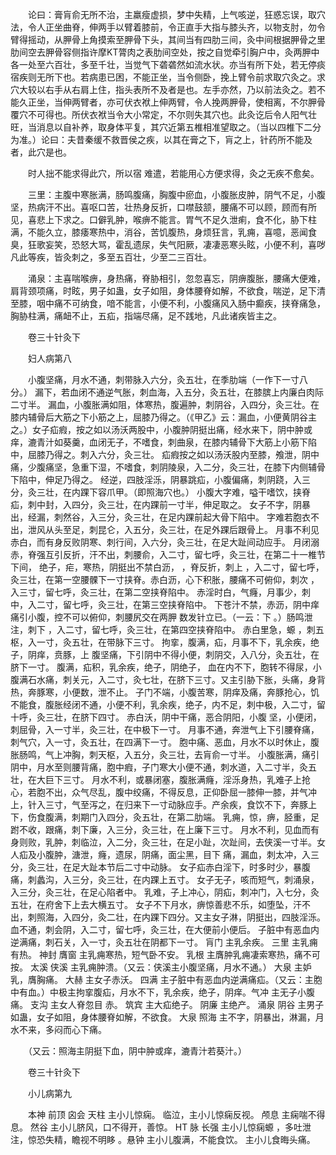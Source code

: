 <!-- { "loadSidebar": true } -->
　　论曰：膏肓俞无所不治，主羸瘦虚损，梦中失精，上气咳逆，狂惑忘误，取穴法，令人正坐曲脊，伸两手以臂着膝前，令正直手大指与膝头齐，以物支肘，勿令臂得摇动，从胛骨上角摸索至胛骨下头，其间当有四肋三间，灸中间根据胛骨之里肋间空去胛骨容侧指许摩KT膂肉之表肋间空处，按之自觉牵引胸户中，灸两胛中各一处至六百壮，多至千壮，当觉气下砻砻然如流水状。亦当有所下处，若无停痰宿疾则无所下也。若病患已困，不能正坐，当令侧卧，挽上臂令前求取穴灸之。求穴大较以右手从右肩上住，指头表所不及者是也。左手亦然，乃以前法灸之。若不能久正坐，当伸两臂者，亦可伏衣袱上伸两臂，令人挽两胛骨，使相离，不尔胛骨覆穴不可得也。所伏衣袱当令大小常定，不尔则失其穴也。此灸讫后令人阳气壮旺，当消息以自补养，取身体平复，其穴近第五椎相准望取之。（当以四椎下二分为准。）论曰：夫昔秦缓不救晋侯之疾，以其在膏之下，肓之上，针药所不能及者，此穴是也。

　　时人拙不能求得此穴，所以宿 难遣，若能用心方便求得，灸之无疾不愈矣。

　　三里：主腹中寒胀满，肠鸣腹痛，胸腹中瘀血，小腹胀皮肿，阴气不足，小腹坚，热病汗不出。喜呕口苦，壮热身反折，口噤鼓颔，腰痛不可以顾，顾而有所见，喜悲上下求之。口僻乳肿，喉痹不能言。胃气不足久泄痢，食不化，胁下柱满，不能久立，膝痿寒热中，消谷，苦饥腹热，身烦狂言，乳痈，喜噫，恶闻食臭，狂歌妄笑，恐怒大骂，霍乱遗尿，失气阳厥，凄凄恶寒头眩，小便不利，喜哕凡此等疾，皆灸刺之，多至五百壮，少至二三百壮。

　　涌泉：主喜喘喉痹，身热痛，脊胁相引，忽忽喜忘，阴痹腹胀，腰痛大便难，肩背颈项痛，时眩，男子如蛊，女子如阻，身体腰脊如解，不欲食，喘逆，足下清至膝，咽中痛不可纳食，喑不能言，小便不利，小腹痛风入肠中癫疾，挟脊痛急，胸胁柱满，痛衄不止，五疝，指端尽痛，足不践地，凡此诸疾皆主之。

　　卷三十针灸下

　　妇人病第八

　　小腹坚痛，月水不通，刺带脉入六分，灸五壮，在季肋端（一作下一寸八分。） 漏下，若血闭不通逆气胀，刺血海，入五分，灸五壮，在膝膑上内廉白肉际二寸半。 漏血，小腹胀满如阻，体寒热，腹遍肿，刺阴谷，入四分，灸三壮。在膝内辅骨后大筋之下小筋之上，屈膝乃得之。（《甲乙》云：漏血，小便黄阴谷主之。）女子疝瘕，按之如以汤沃两股中，小腹肿阴挺出痛，经水来下，阴中肿或痒，漉青汁如葵羹，血闭无子，不嗜食，刺曲泉，在膝内辅骨下大筋上小筋下陷中，屈膝乃得之。刺入六分，灸三壮。 疝瘕按之如以汤沃股内至膝，飧泄，阴中痛，少腹痛坚，急重下湿，不嗜食，刺阴陵泉，入二分，灸三壮，在膝下内侧辅骨下陷中，伸足乃得之。 经逆，四肢淫泺，阴暴跳疝，小腹偏痛，刺阴跷，入三分，灸三壮，在内踝下容爪甲。（即照海穴也。） 小腹大字难，嗌干嗜饮，挟脊疝，刺中封，入四分，灸三壮，在内踝前一寸半，伸足取之。 女子不字，阴暴出，经漏，刺然谷，入三分，灸三壮，在足内踝前起大骨下陷中。 字难若胞衣不出，泄风从头至足，刺昆仑，入五分，灸三壮，在足外踝后跟骨上。 月事不利见赤白，而有身反败阴寒、刺行间，入六分，灸三壮，在足大趾间动应手。 月闭溺赤，脊强互引反折，汗不出，刺腰俞，入二寸，留七呼，灸三壮，在第二十一椎节下间， 绝子，疟，寒热，阴挺出不禁白沥， ，脊反折，刺上 ，入二寸，留七呼，灸三壮，在第一空腰髁下一寸挟脊。赤白沥，心下积胀，腰痛不可俯仰，刺次 ，入三寸，留七呼，灸三壮，在第二空挟脊陷中。 赤淫时白，气癃，月事少，刺中，入二寸，留七呼，灸三壮，在第三空挟脊陷中。 下苍汁不禁，赤沥，阴中痒痛引小腹，控不可以俯仰，刺腰尻交在两胛 数发针立已。（一云：下 。）肠鸣泄注，刺下 ，入二寸，留七呼，灸三壮，在第四空挟脊陷中。 赤白里急，螈 ，刺五枢，入一寸，灸五壮，在带脉下三寸。 拘挛，腹满，疝，月事不下，乳余疾，绝子，阴痒，贲豚，上 腹坚痛，下引阴中不得小便，刺阴交，入八分，灸五壮，在脐下一寸。 腹满，疝积，乳余疾，绝子，阴绝子， 血在内不下，胞转不得尿，小腹满石水痛，刺关元，入二寸，灸七壮，在脐下三寸。又主引胁下胀，头痛，身背热，奔豚寒，小便数，泄不止。 子门不端，小腹苦寒，阴痒及痛，奔豚抢心，饥不能食，腹胀经闭不通，小便不利，乳余疾，绝子，内不足，刺中极，入二寸，留十呼，灸三壮，在脐下四寸。 赤白沃，阴中干痛，恶合阴阳，小腹 坚，小便闭，刺屈骨，入一寸半，灸三壮，在中极下一寸。 月事不通，奔泄气上下引腰脊痛，刺气穴，入一寸，灸五壮，在四满下一寸。 胞中痛、恶血，月水不以时休止，腹胀肠鸣，气上冲胸，刺天枢，入五分，灸三壮，去肓俞一寸半。 小腹胀满，痛引阴中，月水至则腰背痛，胞中瘕，子门寒大小便不通，刺水道，入二寸半，灸五壮，在大巨下三寸。 月水不利，或暴闭塞，腹胀满癃，淫泺身热，乳难子上抢心，若胞不出，众气尽乱，腹中绞痛，不得反息，正仰卧屈一膝伸一膝，并气冲上，针入三寸，气至泻之，在归来下一寸动脉应手。产余疾，食饮不下，奔豚上下，伤食腹满，刺期门入四分，灸五壮，在第二肋端。 乳痈，惊，痹，胫重，足跗不收，跟痛，刺下廉，入三分，灸三壮，在上廉下三寸。 月水不利，见血而有身则败，乳肿，刺临泣，入二分，灸三壮，在足小趾，次趾间，去侠溪一寸半。女人疝及小腹肿，溏泄，癃，遗尿，阴痛，面尘黑，目下 痛，漏血，刺太冲，入三分，灸三壮，在足大趾本节后二寸中动脉。 女子疝赤白淫下，时多时少，暴腹痛，刺蠡沟，入三分，灸三壮，在内踝上五寸。 女子无子，咳而短气，刺涌泉，入三分，灸三壮，在足心陷者中。 乳难，子上冲心，阴疝，刺冲门，入七分，灸五壮，在府舍下上去大横五寸。 女子不下月水，痹惊善悲不乐，如堕坠，汗不出，刺照海，入四分，灸二壮，在内踝下四分。又主女子淋，阴挺出，四肢淫泺。 血不通，刺会阴，入二寸，留七呼，灸三壮，在大便前小便后。 子脏中有恶血内逆满痛，刺石关，入一寸，灸五壮在阴都下一寸。 肓门 主乳余疾。 三里 主乳痈有热。 神封 膺窗 主乳痈寒热，短气卧不安。 乳根 主膺肿乳痈凄索寒热，痛不可按。 太溪 侠溪 主乳痈肿溃。（又云：侠溪主小腹坚痛，月水不通。） 大泉 主妒乳，膺胸痛。 大赫 主女子赤沃。 四满 主子脏中有恶血内逆满痛疝。（又云：主胞中有血。）中极主拘挛腹疝，月水不下，乳余疾，绝子，阴痒。气冲 主无子小腹痛。 支沟 主女人脊忽目 赤。 筑宾 主大疝绝子。 阴廉 主绝产。 涌泉 阴谷 主男子如蛊，女子如阻，身体腰脊如解，不欲食。 大泉 照海 主不字，阴暴出，淋漏，月水不来，多闷而心下痛。

　　（又云：照海主阴挺下血，阴中肿或痒，漉青汁若葵汁。）

　　卷三十针灸下

　　小儿病第九

　　本神 前顶 囟会 天柱 主小儿惊痫。 临泣，主小儿惊痫反视。 颅息 主痫喘不得息。 然谷 主小儿脐风，口不得开，善惊。 HT 脉 长强 主小儿惊痫螈 ，多吐泄注，惊恐失精，瞻视不明眵 。悬钟 主小儿腹满，不能食饮。 主小儿食晦头痛。

　　
